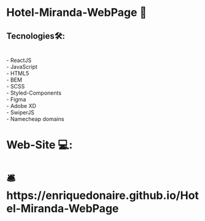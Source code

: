 #  Hotel-Miranda-WebPage 🏨
##   Tecnologies🛠️: 
<br/>
- ReactJS <br/>
- JavaScript <br/>
- HTML5 <br/>
- BEM <br/>
- SCSS <br/>
- Styled-Components <br/>
- Figma <br/>
- Adobe XD <br/>
- SwiperJS <br/>
- Namecheap domains
<br/>

#   Web-Site 💻: 

#  🛎️https://enriquedonaire.github.io/Hotel-Miranda-WebPage 

                                                                                                                                        
